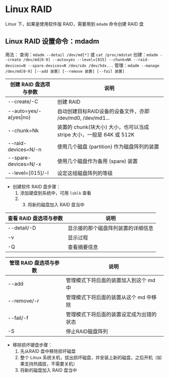 # Linux RAID
Linux 下，如果是使用软件版 RAID，需要用到 `mdadm` 命令创建 RAID 盘
## Linux RAID 设置命令：mdadm
用法：
查询：`mdadm --detail /dev/md[*]` 或 `cat /proc/mdstat`
创建：`mdadm --create /dev/md[0-9] --auto=yes --level=[015] --chunk=NK --raid-devices=N --spare-devices=N /dev/sdx /dev/hdx...`
管理：`mdadm --manage /dev/md[0-9] [--add 装置] [--remove 装置] [--fail 装置]`

|创建 RAID 盘选项与参数|说明|
|-|-|
|--create/-C|创建 RAID |
|--auto=yes/-a{yes\|no}|自动创建目标RAID设备的设备文件，亦即 /dev/md0, /dev/md1...|
|--chunk=Nk|装置的 chunk(块大小) 大小，也可以当成 stripe 大小，一般是 64K 或 512K|
|--raid-devices=N/-n|使用几个磁盘 (partition) 作为磁盘阵列的装置|
|--spare-devices=N/-x|使用几个磁盘作为备用 (spare) 装置|
|--level=[015]/-l|设定这组磁盘阵列的等级|

* 创建软件 RAID 盘步骤：
  1. 添加硬盘到系统中，可用 `lsblk` 查看
  2.   3. 将新的磁盘加入 RAID 盘当中

|查看 RAID 盘选项与参数|说明|
|-|-|
|--detail/-D|显示接的那个磁盘阵列装置的详细信息|
|-v|显示过程|
|-Q|查看摘要信息|

|管理 RAID 盘选项与参数|说明|
|-|-|
|--add|管理模式下将后面的装置加入到这个 md 中|
|--remove/-r|管理模式下将后面的装置从这个 md 中移除|
|--fail/-f|管理模式下将后面的装置设定成为出错的状态|
|-S|停止RAID磁盘阵列|

* 移除损坏硬盘步骤：
  1. 先从RAID 盘中移除损坏磁盘
  2. 整个 Linux 系统关机，拔出损坏磁盘，并安装上新的磁盘，之后开机（如果支持热插拔，不需要关机）
  3. 将新的磁盘加入 RAID 盘当中

##